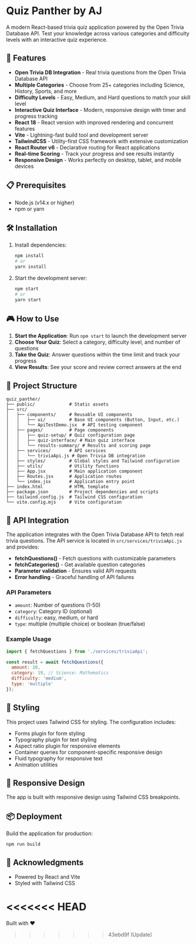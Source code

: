 # Quiz Panther by AJ

A modern React-based trivia quiz application powered by the Open Trivia Database API. Test your knowledge across various categories and difficulty levels with an interactive quiz experience.

## 🚀 Features

- **Open Trivia DB Integration** - Real trivia questions from the Open Trivia Database API
- **Multiple Categories** - Choose from 25+ categories including Science, History, Sports, and more
- **Difficulty Levels** - Easy, Medium, and Hard questions to match your skill level
- **Interactive Quiz Interface** - Modern, responsive design with timer and progress tracking
- **React 18** - React version with improved rendering and concurrent features
- **Vite** - Lightning-fast build tool and development server
- **TailwindCSS** - Utility-first CSS framework with extensive customization
- **React Router v6** - Declarative routing for React applications
- **Real-time Scoring** - Track your progress and see results instantly
- **Responsive Design** - Works perfectly on desktop, tablet, and mobile devices

## 📋 Prerequisites

- Node.js (v14.x or higher)
- npm or yarn

## 🛠️ Installation

1. Install dependencies:
   ```bash
   npm install
   # or
   yarn install
   ```
   
2. Start the development server:
   ```bash
   npm start
   # or
   yarn start
   ```

## 🎮 How to Use

1. **Start the Application**: Run `npm start` to launch the development server
2. **Choose Your Quiz**: Select a category, difficulty level, and number of questions
3. **Take the Quiz**: Answer questions within the time limit and track your progress
4. **View Results**: See your score and review correct answers at the end

## 📁 Project Structure

```
quiz_panther/
├── public/             # Static assets
├── src/
│   ├── components/     # Reusable UI components
│   │   ├── ui/         # Base UI components (Button, Input, etc.)
│   │   └── ApiTestDemo.jsx  # API testing component
│   ├── pages/          # Page components
│   │   ├── quiz-setup/ # Quiz configuration page
│   │   ├── quiz-interface/ # Main quiz interface
│   │   └── results-summary/ # Results and scoring page
│   ├── services/       # API services
│   │   └── triviaApi.js # Open Trivia DB integration
│   ├── styles/         # Global styles and Tailwind configuration
│   ├── utils/          # Utility functions
│   ├── App.jsx         # Main application component
│   ├── Routes.jsx      # Application routes
│   └── index.jsx       # Application entry point
├── index.html          # HTML template
├── package.json        # Project dependencies and scripts
├── tailwind.config.js  # Tailwind CSS configuration
└── vite.config.mjs     # Vite configuration
```

## 🔧 API Integration

The application integrates with the Open Trivia Database API to fetch real trivia questions. The API service is located in `src/services/triviaApi.js` and provides:

- **fetchQuestions()** - Fetch questions with customizable parameters
- **fetchCategories()** - Get available question categories
- **Parameter validation** - Ensures valid API requests
- **Error handling** - Graceful handling of API failures

### API Parameters

- `amount`: Number of questions (1-50)
- `category`: Category ID (optional)
- `difficulty`: easy, medium, or hard
- `type`: multiple (multiple choice) or boolean (true/false)

### Example Usage

```javascript
import { fetchQuestions } from './services/triviaApi';

const result = await fetchQuestions({
  amount: 10,
  category: 19, // Science: Mathematics
  difficulty: 'medium',
  type: 'multiple'
});
```

## 🎨 Styling

This project uses Tailwind CSS for styling. The configuration includes:

- Forms plugin for form styling
- Typography plugin for text styling
- Aspect ratio plugin for responsive elements
- Container queries for component-specific responsive design
- Fluid typography for responsive text
- Animation utilities

## 📱 Responsive Design

The app is built with responsive design using Tailwind CSS breakpoints.


## 📦 Deployment

Build the application for production:

```bash
npm run build
```

## 🙏 Acknowledgments

- Powered by React and Vite
- Styled with Tailwind CSS

<<<<<<< HEAD
=======
Built with ❤️
>>>>>>> 43ebd9f (Update)
